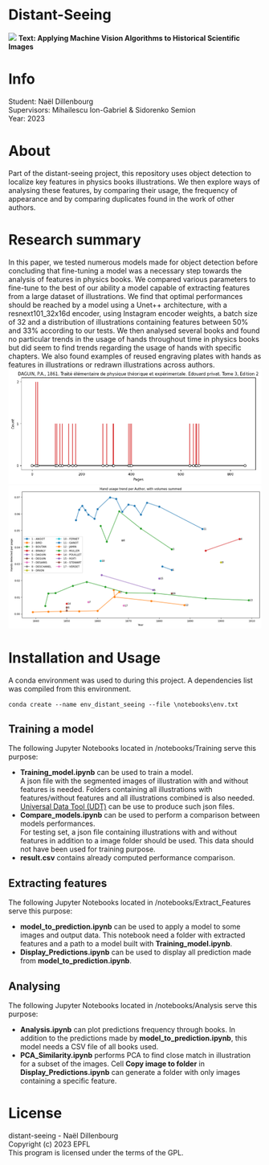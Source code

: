 # Distant-Seeing
![](figures/banner.png)
__Text: Applying Machine Vision Algorithms to Historical Scientific Images__

# Info
Student: Naël Dillenbourg\
Supervisors: Mihailescu Ion-Gabriel & Sidorenko Semion\
Year: 2023

# About
Part of the distant-seeing project, this repository uses object detection to localize key features in physics books illustrations. We then explore ways of analysing these features, by comparing their usage, the frequency of appearance and by comparing duplicates found in the work of other authors.

# Research summary
In this paper, we tested numerous models made for object detection before concluding that fine-tuning a model was a necessary step towards the analysis of features in physics books.
We compared various parameters to fine-tune to the best of our ability a model capable of extracting features from a large dataset of illustrations. We find that optimal performances should be reached by a model using a Unet++ architecture, with a resnext101_32x16d encoder, using Instagram encoder weights, a batch size of 32 and a distribution of illustrations containing features between $50\%$ and $33\%$ according to our tests. We then analysed several books and found no particular trends in the usage of hands throughout time in physics books but did seem to find trends regarding the usage of hands with specific chapters. We also found examples of reused engraving plates with hands as features in illustrations or redrawn illustrations across authors.
![](figures/plot_predication_page.png)
![](figures/cummulative_predictions.png)

# Installation and Usage
A conda environment was used to during this project. A dependencies list was compiled from this environment.
```
conda create --name env_distant_seeing --file \notebooks\env.txt
```
## Training a model
The following Jupyter Notebooks located in /notebooks/Training serve this purpose:
* **Training_model.ipynb** can be used to train a model.\
 A json file with the segmented images of illustration with and without features is needed. Folders containing all illustrations with features/without features and all illustrations combined is also needed. [Universal Data Tool (UDT)](https://github.com/UniversalDataTool/universal-data-tool) can be use to produce such json files.
* **Compare_models.ipynb** can be used to perform a comparison between models performances.\
For testing set, a json file containing illustrations with and without features in addition to a image folder should be used. This data should not have been used for training purpose.
* **result.csv** contains already computed performance comparison. 
## Extracting features
The following Jupyter Notebooks located in /notebooks/Extract_Features serve this purpose:
* **model_to_prediction.ipynb** can be used to apply a model to some images and output data. This notebook need a folder with extracted features and a path to a model built with **Training_model.ipynb**.
* **Display_Predictions.ipynb** can be used to display all prediction made from **model_to_prediction.ipynb**.
## Analysing
The following Jupyter Notebooks located in /notebooks/Analysis serve this purpose:
* **Analysis.ipynb** can plot predictions frequency through books. In addition to the predictions made by **model_to_prediction.ipynb**, this model needs a CSV file of all books used.
* **PCA_Similarity.ipynb** performs PCA to find close match in illustration for a subset of the images. Cell __Copy image to folder__ in **Display_Predictions.ipynb** can generate a folder with only images containing a specific feature.
# License
distant-seeing - Naël Dillenbourg    
Copyright (c) 2023 EPFL    
This program is licensed under the terms of the GPL. 
